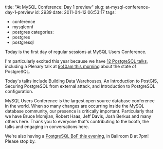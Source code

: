 title: "At MySQL Conference: Day 1 preview"
slug: at-mysql-conference-day-1-preview
id: 2939
date: 2011-04-12 06:53:17
tags: 
- conference
- mysqlconf
- postgres
categories: 
- postgres
- postgresql

Today is the first day of regular sessions at MySQL Users Conference.

I'm particularly excited this year because we have [12 PostgreSQL talks](http://en.oreilly.com/mysql2011/public/schedule/topic/PostgreSQL), including a Plenary talk at [9:40am this morning](http://en.oreilly.com/mysql2011/public/schedule/detail/19739) about the state of PostgreSQL.

Today's talks include Building Data Warehouses, An Introduction to PostGIS, Securing PostgreSQL from external attack, and Introduction to PostgreSQL configuration.

MySQL Users Conference is the largest open source database conference in the world. When so many changes are occurring inside the MySQL database community, our presence is critically important. Particularly that we have Bruce Momjian, Robert Haas, Jeff Davis, Josh Berkus and many others here. Thank you to everyone that's contributing to the booth, the talks and engaging in conversations here.

We're also having a [PostgreSQL BoF this evening](http://en.oreilly.com/mysql2011/public/schedule/detail/18657), in Ballroom B at 7pm! Please stop by. 
